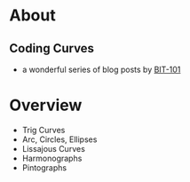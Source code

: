 

# About


## Coding Curves

-   a wonderful series of blog posts by [BIT-101](https://www.bit-101.com/blog/2022/11/coding-curves/)


# Overview

-   Trig Curves
-   Arc, Circles, Ellipses
-   Lissajous Curves
-   Harmonographs
-   Pintographs

